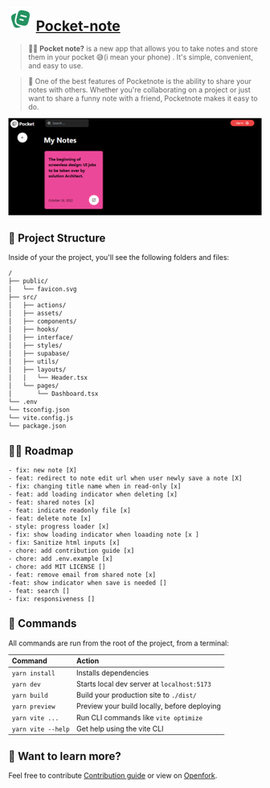 # ![](./src/assets/logo.svg) [Pocket-note](pocketnote.netlify.app)


> 🧑‍🚀 **Pocket note?** is a new app that allows you to take notes and store them in your pocket 😅(i mean your phone) . 
It's simple, convenient, and easy to use. 

> 🤯 One of the best features of Pocketnote is the ability to share your notes with others. 
Whether you're collaborating on a project or just want to share a funny note with a friend,
 Pocketnote makes it easy to do.

![screenshot](./public/preview.png)


## 🚀 Project Structure

Inside of your the project, you'll see the following folders and files:

```
/
├── public/
│   └── favicon.svg
├── src/
│   ├── actions/
│   ├── assets/
│   ├── components/
│   ├── hooks/
│   ├── interface/
│   ├── styles/
│   ├── supabase/
│   ├── utils/
│   ├── layouts/
│   │   └── Header.tsx
│   └── pages/
│       └── Dashboard.tsx
└── .env
└── tsconfig.json
└── vite.config.js
└── package.json
```
## 🧑‍🚀 Roadmap
    - fix: new note [X]
    - feat: redirect to note edit url when user newly save a note [X]
    - fix: changing title name when in read-only [x]
    - feat: add loading indicator when deleting [x]
    - feat: shared notes [x]
    - feat: indicate readonly file [x]
    - feat: delete note [x]
    - style: progress loader [x]
    - fix: show loading indicator when loaading note [x ]
    - fix: Sanitize html inputs [x]
    - chore: add contribution guide [x]
    - chore: add .env.example [x]
    - chore: add MIT LICENSE []
    - feat: remove email from shared note [x]
    -feat: show indicator when save is needed []
    - feat: search []
    - fix: responsiveness []



## 🧞 Commands

All commands are run from the root of the project, from a terminal:

| Command                | Action                                             |
| :--------------------- | :------------------------------------------------- |
| `yarn install`          | Installs dependencies                              |
| `yarn dev`          | Starts local dev server at `localhost:5173`        |
| `yarn build`        | Build your production site to `./dist/`            |
| `yarn preview`      | Preview your build locally, before deploying       |
| `yarn vite ...`    | Run CLI commands like `vite optimize` |
| `yarn vite --help` | Get help using the vite CLI                       |

## 👀 Want to learn more?

Feel free to contribute [Contribution guide](https://) or view on [Openfork](https://openfork.dev/Timi-Leyin/pocket-note).

